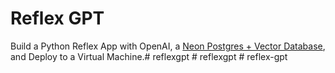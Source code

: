 # Reflex GPT

Build a Python Reflex App with OpenAI, a [Neon Postgres + Vector Database](https://neon.tech/cfe), and Deploy to a Virtual Machine.#   r e f l e x g p t  
 #   r e f l e x g p t  
 #   r e f l e x - g p t  
 
